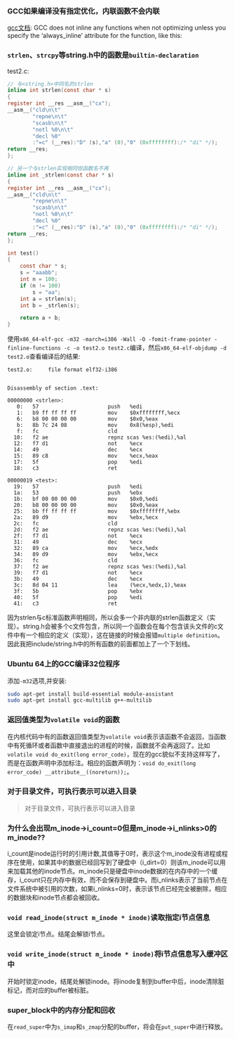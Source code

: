 


### GCC如果编译没有指定优化，内联函数不会内联
[gcc文档](https://gcc.gnu.org/onlinedocs/gcc/Inline.html): GCC does not inline any functions when not optimizing unless you specify the ‘always_inline’ attribute for the function, like this:


### `strlen`、`strcpy`等string.h中的函数是`builtin-declaration`
test2.c:
```c
// 与<string.h>中同名的strlen
inline int strlen(const char * s)
{
register int __res __asm__("cx");
__asm__("cld\n\t"
        "repne\n\t"
        "scasb\n\t"
        "notl %0\n\t"
        "decl %0"
        :"=c" (__res):"D" (s),"a" (0),"0" (0xffffffff):/* "di" */);
return __res;
};

// 另一个与strlen实现相同但函数名不再
inline int _strlen(const char * s)
{
register int __res __asm__("cx");
__asm__("cld\n\t"
        "repne\n\t"
        "scasb\n\t"
        "notl %0\n\t"
        "decl %0"
        :"=c" (__res):"D" (s),"a" (0),"0" (0xffffffff):/* "di" */);
return __res;
};

int test()
{
    const char * s;
    s = "aaabb";
    int n = 100;
    if (n != 100)
        s = "aa";
    int a = strlen(s);
    int b = _strlen(s);

    return a + b;
}
```

使用`x86_64-elf-gcc -m32 -march=i386 -Wall -O -fomit-frame-pointer -finline-functions -c -o test2.o test2.c`编译，然后`x86_64-elf-objdump -d test2.o`查看编译后的结果:

```
test2.o:     file format elf32-i386


Disassembly of section .text:

00000000 <strlen>:
   0:	57                   	push   %edi
   1:	b9 ff ff ff ff       	mov    $0xffffffff,%ecx
   6:	b8 00 00 00 00       	mov    $0x0,%eax
   b:	8b 7c 24 08          	mov    0x8(%esp),%edi
   f:	fc                   	cld
  10:	f2 ae                	repnz scas %es:(%edi),%al
  12:	f7 d1                	not    %ecx
  14:	49                   	dec    %ecx
  15:	89 c8                	mov    %ecx,%eax
  17:	5f                   	pop    %edi
  18:	c3                   	ret

00000019 <test>:
  19:	57                   	push   %edi
  1a:	53                   	push   %ebx
  1b:	bf 00 00 00 00       	mov    $0x0,%edi
  20:	b8 00 00 00 00       	mov    $0x0,%eax
  25:	bb ff ff ff ff       	mov    $0xffffffff,%ebx
  2a:	89 d9                	mov    %ebx,%ecx
  2c:	fc                   	cld
  2d:	f2 ae                	repnz scas %es:(%edi),%al
  2f:	f7 d1                	not    %ecx
  31:	49                   	dec    %ecx
  32:	89 ca                	mov    %ecx,%edx
  34:	89 d9                	mov    %ebx,%ecx
  36:	fc                   	cld
  37:	f2 ae                	repnz scas %es:(%edi),%al
  39:	f7 d1                	not    %ecx
  3b:	49                   	dec    %ecx
  3c:	8d 04 11             	lea    (%ecx,%edx,1),%eax
  3f:	5b                   	pop    %ebx
  40:	5f                   	pop    %edi
  41:	c3                   	ret
```
因为strlen与c标准函数声明相同，所以会多一个非内联的strlen函数定义（实现）。string.h会被多个c文件包含，所以同一个函数会在每个包含该头文件的c文件中有一个相应的定义（实现），这在链接的时候会报错`multiple definition`。因此我把include/string.h中的所有函数的前面都加上了一个下划线。


### Ubuntu 64上的GCC编译32位程序

添加`-m32`选项,并安装:

```sh 
sudo apt-get install build-essential module-assistant  
sudo apt-get install gcc-multilib g++-multilib  
```

### 返回值类型为`volatile void`的函数

在内核代码中有的函数返回值类型为`volatile void`表示该函数不会返回，当函数中有死循环或者函数中直接退出的进程的时候，函数就不会再返回了。比如`volatile void do_exit(long error_code)`，现在的gcc貌似不支持这样写了，而是在函数声明中添加标注。相应的函数声明为：`void do_exit(long error_code) __attribute__((noreturn));`。


### 对于目录文件，可执行表示可以进入目录
>对于目录文件，可执行表示可以进入目录


### 为什么会出现m_inode->i_count=0但是m_inode->i_nlinks>0的m_inode??
i_count是inode运行时的引用计数,其值等于0时，表示这个m_inode没有进程或程序在使用，如果其中的数据已经回写到了硬盘中（i_dirt=0）则该m_inode可以用来加载其他的inode节点。m_inode只是硬盘中inode数据的在内存中的一个缓存，i_count只在内存中有效，而不会保存到硬盘中。而i_nlinks表示了当前节点在文件系统中被引用的次数，如果i_nlinks=0时，表示该节点已经完全被删除，相应的数据块和inode节点都会被回收。


### `void read_inode(struct m_inode * inode)`读取指定i节点信息
这里会锁定i节点。结尾会解锁i节点。


### `void write_inode(struct m_inode * inode)`将i节点信息写入缓冲区中
开始时锁定inode，结尾处解锁inode。将inode复制到buffer中后，inode清除脏标记，而对应的buffer被标脏。


### super_block中的内存分配和回收
在`read_super`中为`s_imap`和`s_zmap`分配的buffer，将会在`put_super`中进行释放。
